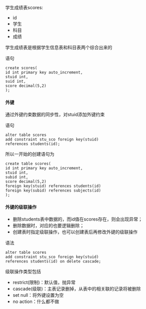 学生成绩表scores:

* id
* 学生
* 科目
* 成绩

学生成绩表是根据学生信息表和科目表两个综合出来的

语句

```
create scores(
id int primary key auto_increment,
stuid int,
suid int,
score decimal(5,2)
);
```

#### 外键

通过外键约束数据的同步性，对stuid添加外键约束

语句

```
alter table scores 
add constraint stu_sco foreign key(stuid)
references students(id);
```

所以一开始的创建语句为

```
create table scores(
id int primary key auto_increment,
stuid int,
subid int,
score decimal(5,2)
foreign key(stuid) references students(id)
foreign key(subid) references subjects(id)
);
```

#### 外键的级联操作

* 删除students表中数据的，而id值在scores存在，则会出现异常；
* 删除数据时，对应的也要逻辑删除；
* 创建表时指定级联操作，也可以创建表后再修改外键的级联操作

语法

```
alter table scores 
add constraint stu_sco foreign key(stuid)
references students(id) on delete cascade;
```

级联操作类型包括

* restrict\(限制\)：默认值，抛异常
* cascade\(级联\)：主表记录删掉，从表中的相关联的记录将被删除
* set null：将外键设置为空
* no action：什么都不做



